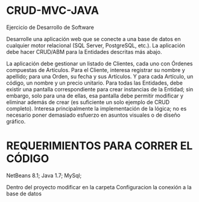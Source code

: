 # CRUD-MVC-JAVA
Ejercicio de Desarrollo de Software  
  
Desarrolle una aplicación web que se conecte a una base de datos en cualquier motor relacional (SQL Server, PostgreSQL, etc.). La aplicación debe hacer CRUD/ABM para la Entidades descritas más abajo.  
  
La aplicación debe gestionar un listado de Clientes, cada uno con Órdenes compuestas de Artículos. Para el Cliente, interesa registrar su nombre y apellido; para una Orden, su fecha y sus Artículos. Y para cada Artículo, un código, un nombre y un precio unitario. Para todas las Entidades, debe existir una pantalla correspondiente para crear instancias de la Entidad; sin embargo, solo para una de ellas, esa pantalla debe permitir modificar y eliminar además de crear (es suficiente un solo ejemplo de CRUD completo). Interesa principalmente la implementación de la lógica; no es necesario poner demasiado esfuerzo en asuntos visuales o de diseño gráfico.  

# REQUERIMIENTOS PARA CORRER EL CÓDIGO

NetBeans 8.1; Java 1.7; MySql; 

Dentro del proyecto modificar en la carpeta Configuracion la conexión a la base de datos

